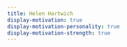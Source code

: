 ```yaml
---
title: Helen Hartwich
display-motivation: true
display-motivation-personality: true
display-motivation-strength: true
---
```

